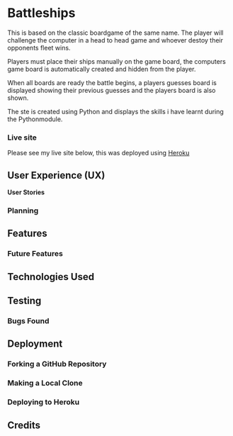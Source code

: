 # Battleships

This is based on the classic boardgame of the same name. The player will challenge the computer in a head to head game and whoever destoy their opponents fleet wins.

Players must place their ships manually on the game board, the computers game board is automatically created and hidden from the player. 

When all boards are ready the battle begins, a players guesses board is displayed showing their previous guesses and the players board is also shown.

The ste is created using Python and displays the skills i have learnt during the Pythonmodule.

### Live site

Please see my live site below, this was deployed using [Heroku](https://id.heroku.com/login)

## User Experience (UX)

**User Stories**

### Planning

## Features

### Future Features

## Technologies Used


## Testing 

### Bugs Found

## Deployment

### Forking a GitHub Repository

### Making a Local Clone

### Deploying to Heroku

## Credits




